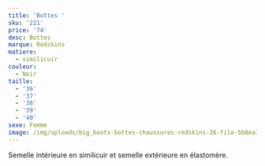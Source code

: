 ```yaml
---
title: 'Bottes '
sku: '221'
price: '74'
desc: Bottes
marque: Redskins
matiere:
  - similicuir
couleur:
  - Noir
taille:
  - '36'
  - '37'
  - '38'
  - '39'
  - '40'
sexe: Femme
image: /img/uploads/big_boots-bottes-chaussures-redskins-26-file-5b8ea3902725c.jpg
---
```

Semelle intérieure en similicuir et semelle extérieure en élastomère.
